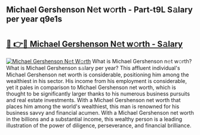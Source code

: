 ## Michael Gershenson N𝚎t w𝚘rth - Part-t9L S𝚊lary per year q9e1s

# <h2><a href="http://gc08ppm.nevu.top/?p=Michael+Gershenson">🔗 👉🔴 Michael Gershenson N𝚎t w𝚘rth - S𝚊lary</a></h2>

[![Michael Gershenson N𝚎t W𝚘rth](https://i.imgur.com/Oavwk0R.jpeg)](http://gc08ppm.nevu.top/?p=Michael+Gershenson)
What is Michael Gershenson n𝚎t w𝚘rth? What is Michael Gershenson s𝚊lary per year?
This affluent individual's Michael Gershenson net worth is considerable, positioning him among the wealthiest in his sector. His income from his employment is considerable, yet it pales in comparison to Michael Gershenson net worth, which is thought to be significantly larger thanks to his numerous business pursuits and real estate investments. With a Michael Gershenson net worth that places him among the world's wealthiest, this man is renowned for his business savvy and financial acumen. With a Michael Gershenson net worth in the billions and a substantial income, this wealthy person is a leading illustration of the power of diligence, perseverance, and financial brilliance.
